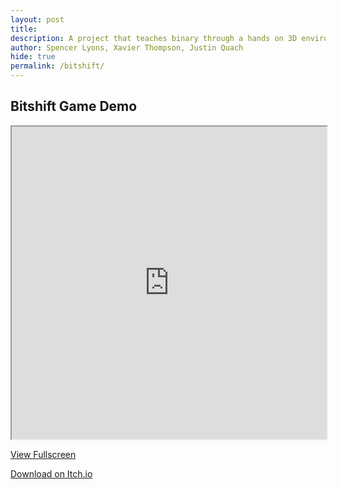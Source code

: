 ```yaml
---
layout: post 
title:
description: A project that teaches binary through a hands on 3D environment. Our goal is to teach binary for people who don't understand but are willing to learn.
author: Spencer Lyons, Xavier Thompson, Justin Quach
hide: true
permalink: /bitshift/
---
```



## Bitshift Game Demo

<iframe src="https://frogpants.github.io/Project-Bitshift/current-project-renders/Bitshift-Update-v1.0.0.html" allow="fullscreen; pointer-lock" width="100%" height="500px"></iframe>

[View Fullscreen](https://frogpants.github.io/Project-Bitshift/current-project-renders/Bitshift-Update-v1.0.0.html)

[Download on Itch.io](https://frogpants.itch.io/bitshift-0101)